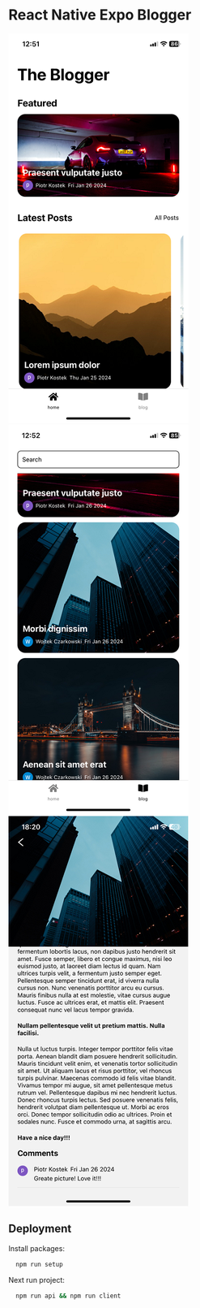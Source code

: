 # React Native Expo Blogger

![image1](images/image2.png)
![image2](images/image1.png)
![image3](images/image0.png)

## Deployment

Install packages:

```bash
  npm run setup

```

Next run project:

```bash
  npm run api && npm run client

```
